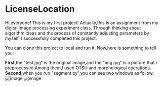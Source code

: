 # LicenseLocation

Hi,everyone!
This is my first project!
Actually,this is an assignment from my digital image processing experiment class.
Through thinking about algorithm ideas and the process of constantly adjusting parameters by myself, I successfully completed this project.


You can clone this project to local and run it.
Now,here is something to tell you:


**First**,the "test.jpg" is the original image,and the "img.jpg" is a picture that i preprocessed.Among them,I used OTSU and morphological operations.
**Second**,when you run "segment.py",you can see two windows as follow:
![image](https://user-images.githubusercontent.com/76271045/147907507-0ea9bad0-ca20-499a-acd5-294fcc067569.png)
![image](https://user-images.githubusercontent.com/76271045/147907606-543f6e1b-bd84-49d4-863b-42b4b9b14efa.png)
